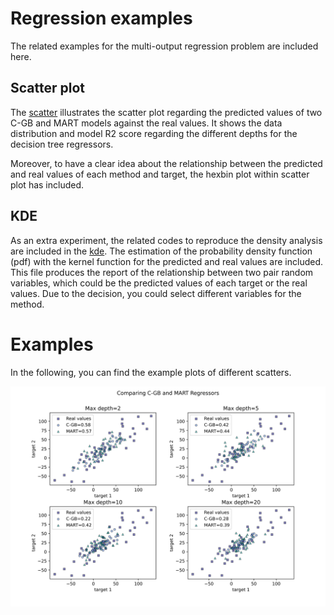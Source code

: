 # Regression examples
The related examples for the multi-output regression problem are included here. 

## Scatter plot

The [scatter](scatter.py) illustrates the scatter plot regarding the predicted values of two C-GB and MART models against the real values. 
It shows the data distribution and model R2 score regarding the different depths for the decision tree regressors. 

Moreover, to have a clear idea about the relationship between the predicted and real values of each method and target, the hexbin plot within scatter plot has included.

## KDE

As an extra experiment, the related codes to reproduce the density analysis are included in the [kde](kde.py). The estimation of the probability density function (pdf) with the kernel function for the predicted and real values are included. This file produces the report of the relationship between two pair random variables, which could be the predicted values of each target or the real values. Due to the decision, you could select different variables for the method. 



# Examples

In the following, you can find the example plots of different scatters.

![![Regression](https://github.com/samanemami/C_GB-EX/blob/main/docs/Scatter_regression.jpg)](https://github.com/samanemami/C_GB-EX/blob/main/docs/Scatter_regression.jpg)

